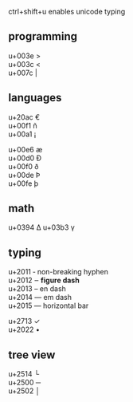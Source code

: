 ctrl+shift+u enables unicode typing

## programming
u+003e >  
u+003c <  
u+007c |  

## languages
u+20ac €   
u+00f1 ñ  
u+00a1 ¡  

u+00e6 æ  
u+00d0 Ð  
u+00f0 ð  
u+00de Þ  
u+00fe þ  

## math

u+0394 Δ
u+03b3 γ


## typing
u+2011 ‑ non-breaking hyphen  
u+2012 ‒ **figure dash**  
u+2013 – en dash  
u+2014 — em dash  
u+2015 ― horizontal bar  

u+2713 ✓  
u+2022 •  

## tree view
u+2514 └  
u+2500 ─  
u+2502 │  
